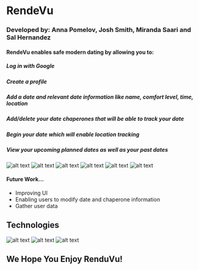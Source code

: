 # RendeVu
### Developed by: Anna Pomelov, Josh Smith, Miranda Saari and Sal Hernandez

#### RendeVu enables safe modern dating by allowing you to:
##### Log in with Google
##### Create a profile
##### Add a date and relevant date information like name, comfort level, time, location
##### Add/delete your date chaperones that will be able to track your date
##### Begin your date which will enable location tracking 
##### View your upcoming planned dates as well as your past dates

![alt text](http://res.cloudinary.com/djdt5maoi/image/upload/c_scale,w_250/v1493950497/rende3_b0kmbf.png)
![alt text](http://res.cloudinary.com/djdt5maoi/image/upload/c_scale,w_250/v1493950497/rende6_bjfhmp.png)
![alt text](http://res.cloudinary.com/djdt5maoi/image/upload/c_scale,w_250/v1493950497/rende5_eq1geq.png)
![alt text](http://res.cloudinary.com/djdt5maoi/image/upload/c_scale,w_250/v1493950497/rende4_mhb8wp.png)
![alt text](http://res.cloudinary.com/djdt5maoi/image/upload/c_scale,w_250/v1493950498/rende2_hc1tbx.png)
![alt text](http://res.cloudinary.com/djdt5maoi/image/upload/c_scale,w_250/v1493950497/rende1_vifm49.png)

#### Future Work...
+ Improving UI
+ Enabling users to modify date and chaperone information
+ Gather user data

## Technologies
![alt text](http://www.programwitherik.com/content/images/2015/06/heroku3.png "heroku")
![alt text](http://flask.pocoo.org/static/logo/flask.png "twitter api")
![alt text](https://tctechcrunch2011.files.wordpress.com/2017/02/android-studio-logo.png "android studio")

## We Hope You Enjoy RenduVu!
